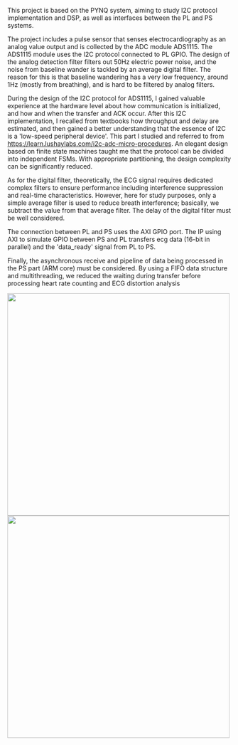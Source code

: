 This project is based on the PYNQ system, aiming to study I2C protocol implementation and DSP, as well as interfaces between the PL and PS systems. 

The project includes a pulse sensor that senses electrocardiography as an analog value output and is collected by the ADC module ADS1115. The ADS1115 module uses the I2C protocol connected to PL GPIO. The design of the analog detection filter filters out 50Hz electric power noise, and the noise from baseline wander is tackled by an average digital filter. The reason for this is that baseline wandering has a very low frequency, around 1Hz (mostly from breathing), and is hard to be filtered by analog filters.

During the design of the I2C protocol for ADS1115, I gained valuable experience at the hardware level about how communication is initialized, and how and when the transfer and ACK occur. After this I2C implementation, I recalled from textbooks how throughput and delay are estimated, and then gained a better understanding that the essence of I2C is a 'low-speed peripheral device'. This part I studied and referred to from https://learn.lushaylabs.com/i2c-adc-micro-procedures. An elegant design based on finite state machines taught me that the protocol can be divided into independent FSMs. With appropriate partitioning, the design complexity can be significantly reduced.

As for the digital filter, theoretically, the ECG signal requires dedicated complex filters to ensure performance including interference suppression and real-time characteristics. However, here for study purposes, only a simple average filter is used to reduce breath interference; basically, we subtract the value from that average filter. The delay of the digital filter must be well considered.

The connection between PL and PS uses the AXI GPIO port. The IP using AXI to simulate GPIO between PS and PL transfers ecg data (16-bit in parallel) and the 'data_ready' signal from PL to PS.

Finally, the asynchronous receive and pipeline of data being processed in the PS part (ARM core) must be considered. By using a FIFO data structure and multithreading, we reduced the waiting during transfer before processing heart rate counting and ECG distortion analysis

<img src="https://github.com/taiqianguo/ecg-analyzer/assets/58079218/fad51e88-98e7-48bc-8ea6-06905d269466" width="500">
<img src="https://github.com/taiqianguo/ecg-analyzer/assets/58079218/fb45d1e0-aa4d-4125-98d8-66aeae5b1673" width="500">




